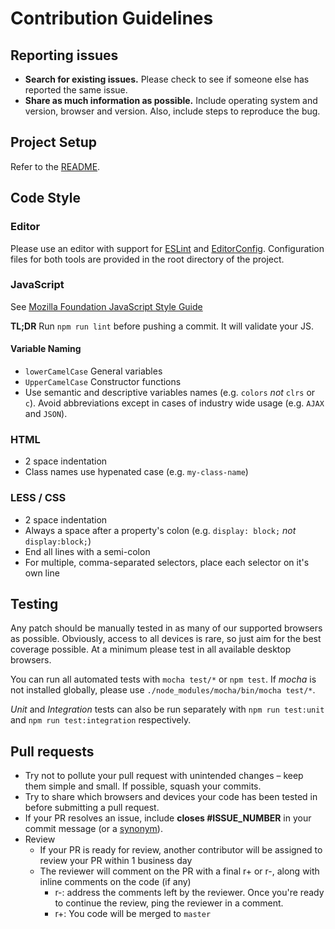 # Contribution Guidelines

## Reporting issues

- **Search for existing issues.** Please check to see if someone else has reported the same issue.
- **Share as much information as possible.** Include operating system and version, browser and version. Also, include steps to reproduce the bug.

## Project Setup

Refer to the [README](README.md).

## Code Style

### Editor
Please use an editor with support for [ESLint](http://eslint.org/) and [EditorConfig](http://editorconfig.org/). Configuration
files for both tools are provided in the root directory of the project.

### JavaScript

See [Mozilla Foundation JavaScript Style Guide](https://www.npmjs.com/package/mofo-style)

**TL;DR** Run `npm run lint` before pushing a commit. It will validate your JS.

#### Variable Naming

- `lowerCamelCase` General variables
- `UpperCamelCase` Constructor functions
- Use semantic and descriptive variables names (e.g. `colors` *not* `clrs` or `c`). Avoid abbreviations except in cases of industry wide usage (e.g. `AJAX` and `JSON`).

### HTML

- 2 space indentation
- Class names use hypenated case (e.g. `my-class-name`)

### LESS / CSS

- 2 space indentation
- Always a space after a property's colon (e.g. `display: block;` *not* `display:block;`)
- End all lines with a semi-colon
- For multiple, comma-separated selectors, place each selector on it's own line

## Testing

Any patch should be manually tested in as many of our supported browsers as possible. Obviously, access to all devices is rare, so just aim for the best coverage possible. At a minimum please test in all available desktop browsers.

You can run all automated tests with `mocha test/*` or `npm test`. If _mocha_ is not installed globally, please use `./node_modules/mocha/bin/mocha test/*`.

_Unit_ and _Integration_ tests can also be run separately with `npm run test:unit` and `npm run test:integration` respectively.

## Pull requests

- Try not to pollute your pull request with unintended changes – keep them simple and small. If possible, squash your commits.
- Try to share which browsers and devices your code has been tested in before submitting a pull request.
- If your PR resolves an issue, include **closes #ISSUE_NUMBER** in your commit message (or a [synonym](https://help.github.com/articles/closing-issues-via-commit-messages)).
- Review
    - If your PR is ready for review, another contributor will be assigned to review your PR within 1 business day
    - The reviewer will comment on the PR with a final r+ or r-, along with inline comments on the code (if any)
        - r-: address the comments left by the reviewer. Once you're ready to continue the review, ping the reviewer in a comment.
        - r+: You code will be merged to `master`
